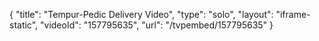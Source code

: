 {
    "title": "Tempur-Pedic Delivery Video",
    "type": "solo",
    "layout": "iframe-static",
    "videoId": "157795635",
    "url": "\/tvpembed\/157795635"
}
